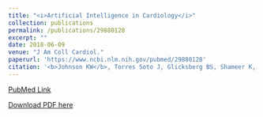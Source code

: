 ```yaml
---
title: "<i>Artificial Intelligence in Cardiology</i>"
collection: publications
permalink: /publications/29880128
excerpt: "" 
date: 2018-06-09
venue: "J Am Coll Cardiol."
paperurl: 'https://www.ncbi.nlm.nih.gov/pubmed/29880128'
citation: '<b>Johnson KW</b>, Torres Soto J, Glicksberg BS, Shameer K, Miotto R, Ali M, Ashley E, Dudley JT. J Am Coll Cardiol. 2018 Jun 12;71(23):2668-2679. doi: 10.1016/j.jacc.2018.03.521. Review. PubMed ID: 29880128'
---
```


[PubMed Link](https://www.ncbi.nlm.nih.gov/pubmed/29880128)

[Download PDF here](https://kippjohnson.com/files/29880128.pdf)

